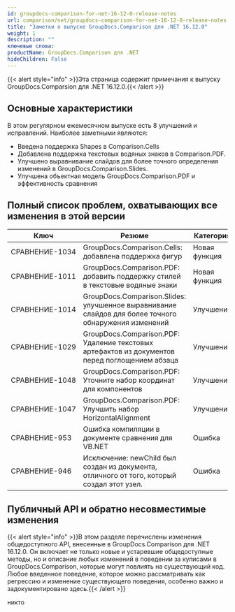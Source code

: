 ```yaml
---
id: groupdocs-comparison-for-net-16-12-0-release-notes
url: comparison/net/groupdocs-comparison-for-net-16-12-0-release-notes
title: "Заметки о выпуске GroupDocs.Comparison для .NET 16.12.0"
weight: 1
description: ""
ключевые слова:
productName: GroupDocs.Comparison для .NET
hideChildren: False
---
```

{{< alert style="info" >}}Эта страница содержит примечания к выпуску GroupDocs.Comparsion для .NET 16.12.0.{{< /alert >}}

## Основные характеристики

В этом регулярном ежемесячном выпуске есть 8 улучшений и исправлений. Наиболее заметными являются:

* Введена поддержка Shapes в Comparison.Cells
* Добавлена поддержка текстовых водяных знаков в Comparison.PDF.
* Улучшено выравнивание слайдов для более точного определения изменений в GroupDocs.Comparison.Slides.
* Улучшена объектная модель GroupDocs.Comparison.PDF и эффективность сравнения

## Полный список проблем, охватывающих все изменения в этой версии

| Ключ | Резюме | Категория |
| --- | --- | --- |
| СРАВНЕНИЕ-1034 | GroupDocs.Comparison.Cells: добавлена поддержка фигур | Новая функция |
| СРАВНЕНИЕ-1011 | GroupDocs.Comparison.PDF: добавить поддержку стилей в текстовые водяные знаки | Новая функция |
| СРАВНЕНИЕ-1014 | GroupDocs.Comparison.Slides: улучшенное выравнивание слайдов для более точного обнаружения изменений | Улучшение |
| СРАВНЕНИЕ-1029 | GroupDocs.Comparison.PDF: Удаление текстовых артефактов из документов перед поглощением абзаца | Улучшение |
| СРАВНЕНИЕ-1048 | GroupDocs.Comparison.PDF: Уточните набор координат для компонентов | Улучшение |
| СРАВНЕНИЕ-1047 | GroupDocs.Comparison.PDF: Улучшить набор HorizontalAlignment | Улучшение |
| СРАВНЕНИЕ-953 | Ошибка компиляции в документе сравнения для VB.NET | Ошибка |
| СРАВНЕНИЕ-946 | Исключение: newChild был создан из документа, отличного от того, который создал этот узел. | Ошибка |

## Публичный API и обратно несовместимые изменения

{{< alert style="info" >}}В этом разделе перечислены изменения общедоступного API, внесенные в GroupDocs.Comparison для .NET 16.12.0. Он включает не только новые и устаревшие общедоступные методы, но и описание любых изменений в поведении за кулисами в GroupDocs.Comparison, которые могут повлиять на существующий код. Любое введенное поведение, которое можно рассматривать как регрессию и изменение существующего поведения, особенно важно и задокументировано здесь.{{< /alert >}}

никто

